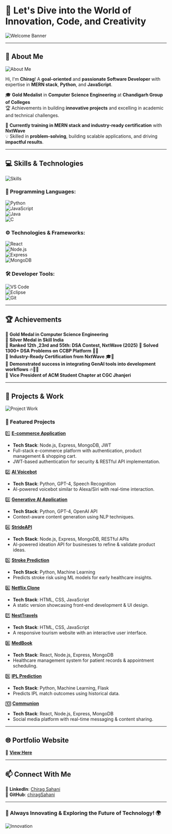# 🌟 Let's Dive into the World of Innovation, Code, and Creativity  

![Welcome Banner](https://user-images.githubusercontent.com/74038190/212748842-9fcbad5b-6173-4175-8a61-521f3dbb7514.gif)  

---

## 🌟 About Me  

![About Me](https://res.cloudinary.com/dlyctssmy/image/upload/c_fit,h_469,w_434/v1735753291/WhatsApp_Image_2024-04-16_at_21.54.47_758a24ea_ya4kl8.jpg)  

Hi, I'm **Chirag**! A **goal-oriented** and **passionate Software Developer** with expertise in **MERN stack**, **Python**, and **JavaScript**.  

🎓 **Gold Medalist** in **Computer Science Engineering** at **Chandigarh Group of Colleges**  
🏆 Achievements in building **innovative projects** and excelling in academic and technical challenges.  

🔧 **Currently training in MERN stack and industry-ready certification** with **NxtWave**  
💡 Skilled in **problem-solving**, building scalable applications, and driving **impactful results**.  

---

## 💻 Skills & Technologies 
![Skills](https://user-images.githubusercontent.com/74038190/213910845-af37a709-8995-40d6-be59-724526e3c3d7.gif)

### 🎯 Programming Languages:  
![Python](https://img.shields.io/badge/-Python-3776AB?style=flat&logo=python&logoColor=white)  
![JavaScript](https://img.shields.io/badge/-JavaScript-F7DF1E?style=flat&logo=javascript&logoColor=black)  
![Java](https://img.shields.io/badge/-Java-007396?style=flat&logo=java&logoColor=white)  
![C](https://img.shields.io/badge/-C-A8B9CC?style=flat&logo=c&logoColor=white)  

### ⚙️ Technologies & Frameworks:  
![React](https://img.shields.io/badge/-React-61DAFB?style=flat&logo=react&logoColor=black)  
![Node.js](https://img.shields.io/badge/-Node.js-339933?style=flat&logo=node.js&logoColor=white)  
![Express](https://img.shields.io/badge/-Express-000000?style=flat&logo=express&logoColor=white)  
![MongoDB](https://img.shields.io/badge/-MongoDB-47A248?style=flat&logo=mongodb&logoColor=white)  

### 🛠 Developer Tools:  
![VS Code](https://img.shields.io/badge/-VS%20Code-007ACC?style=flat&logo=visualstudiocode&logoColor=white)  
![Eclipse](https://img.shields.io/badge/-Eclipse-2C2255?style=flat&logo=eclipse&logoColor=white)  
![Git](https://img.shields.io/badge/-Git-F05032?style=flat&logo=git&logoColor=white)  

---

## 🏆 Achievements  

🥇 **Gold Medal in Computer Science Engineering**  
🥈 **Silver Medal in Skill India**  
🎯 **Ranked 12th ,23rd and 55th: DSA Contest, NxtWave (2025)**
📌 **Solved 1300+ DSA Problems on CCBP Platform** 🔢💡  
📜 **Industry-Ready Certification from NxtWave** 🎓🚀  
🤖 **Demonstrated success in integrating GenAI tools into development workflows** 🔥🧠🤯  
💼 **Vice President of ACM Student Chapter at CGC Jhanjeri**  

---

## 🚀 Projects & Work 


![Project Work](https://user-images.githubusercontent.com/74038190/229223263-cf2e4b07-2615-4f87-9c38-e37600f8381a.gif)  

### 🌟 Featured Projects  

1️⃣ **[E-commerce Application](https://chiragtech.ccbp.tech/)**  
   - **Tech Stack**: Node.js, Express, MongoDB, JWT  
   - Full-stack e-commerce platform with authentication, product management & shopping cart.  
   - JWT-based authentication for security & RESTful API implementation.  

2️⃣ **[AI Voicebot](https://github.com/chiragSahani/AI_Voice_Alexa.git)**  
   - **Tech Stack**: Python, GPT-4, Speech Recognition  
   - AI-powered voicebot similar to Alexa/Siri with real-time interaction.  

3️⃣ **[Generative AI Application](https://aichiragbot.ccbp.tech/)**  
   - **Tech Stack**: Python, GPT-4, OpenAI API  
   - Context-aware content generation using NLP techniques.  

4️⃣ **[StrideAPI](https://strideapi.wegic.app/)**  
   - **Tech Stack**: Node.js, Express, MongoDB, RESTful APIs  
   - AI-powered ideation API for businesses to refine & validate product ideas.  

5️⃣ **[Stroke Prediction](https://github.com/chiragSahani/Heart_disease.git)**  
   - **Tech Stack**: Python, Machine Learning  
   - Predicts stroke risk using ML models for early healthcare insights.  

6️⃣ **[Netflix Clone](https://netchir95.ccbp.tech/)**  
   - **Tech Stack**: HTML, CSS, JavaScript  
   - A static version showcasing front-end development & UI design.  

7️⃣ **[NestTravels](https://nesttravels.ccbp.tech/)**  
   - **Tech Stack**: HTML, CSS, JavaScript  
   - A responsive tourism website with an interactive user interface.  

8️⃣ **[MedBook](https://medbookchirag.netlify.app/)**  
   - **Tech Stack**: React, Node.js, Express, MongoDB  
   - Healthcare management system for patient records & appointment scheduling.  

9️⃣ **[IPL Prediction](https://github.com/chiragSahani/iplPredictor.git)**  
   - **Tech Stack**: Python, Machine Learning, Flask  
   - Predicts IPL match outcomes using historical data.  

🔟 **[Communion](https://communionchirag.netlify.app/)**  
   - **Tech Stack**: React, Node.js, Express, MongoDB  
   - Social media platform with real-time messaging & content sharing.  

---

## 🌐 Portfolio Website  
🔗 **[View Here](https://chiragsahni093.netlify.app/)**  

---

## 📫 Connect With Me  

🔹 **LinkedIn**: [Chirag Sahani](https://www.linkedin.com/in/chiragsahani/)  
🔹 **GitHub**: [chiragSahani](https://github.com/chiragSahani)  


---

### 🚀 Always Innovating & Exploring the Future of Technology! 🌍  
![Innovation](https://user-images.githubusercontent.com/74038190/212750999-42ff8a64-dad8-4772-9648-849968543991.gif)
